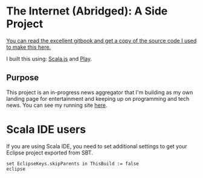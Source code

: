 # The Internet (Abridged): A Side Project

[You can read the excellent gitbook and get a copy of the source code I used to make this here.](https://gitter.im/ochrons/scalajs-spa-tutorial?utm_source=badge&utm_medium=badge&utm_campaign=pr-badge)

I built this using:
[Scala.js](http://www.scala-js.org/) and [Play](https://www.playframework.com/).

## Purpose

This project is an in-progress news aggregator that I'm building as my own landing page for entertainment and keeping up on
programming and tech news.  You can see my running site [here](http://internet-abridged.com/).


# Scala IDE users

If you are using Scala IDE, you need to set additional settings to get your Eclipse project exported from SBT.

```
set EclipseKeys.skipParents in ThisBuild := false
eclipse
```
